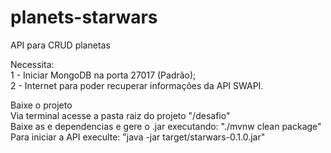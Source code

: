 # planets-starwars
API para CRUD planetas

Necessita: <br>
 1 - Iniciar MongoDB na porta 27017 (Padrão);<br>
 2 - Internet para poder recuperar informações da API SWAPI.<br>
 
 Baixe o projeto <br>
 Via terminal acesse a pasta raiz do projeto "/desafio" <br>
 Baixe as e dependencias e gere o .jar executando: "./mvnw clean package" <br>
 Para iniciar a API execulte: "java -jar target/starwars-0.1.0.jar"
 

